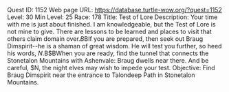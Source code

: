 Quest ID: 1152
Web page URL: https://database.turtle-wow.org/?quest=1152
Level: 30
Min Level: 25
Race: 178
Title: Test of Lore
Description: Your time with me is just about finished. I am knowledgeable, but the Test of Lore is not mine to give. There are lessons to be learned and places to visit that others claim domain over.$B$BIf you are prepared, then seek out Braug Dimspirit--he is a shaman of great wisdom. He will test you further, so heed his words, $N.$B$BWhen you are ready, find the tunnel that connects the Stonetalon Mountains with Ashenvale: Braug dwells near there. And be careful, $N, the night elves may wish to impede your test.
Objective: Find Braug Dimspirit near the entrance to Talondeep Path in Stonetalon Mountains.
